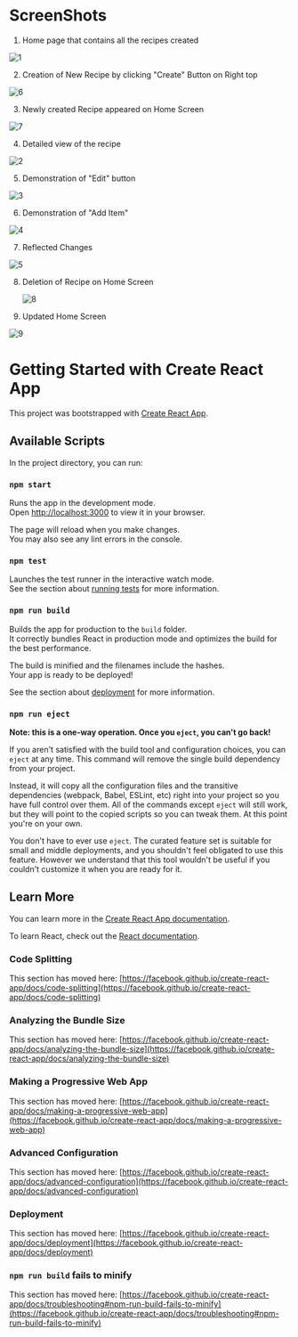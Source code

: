 # ScreenShots

1. Home page that contains all the recipes created

![1](https://github.com/SaikowsikVellaturi/Cook4U/assets/74923250/72b6fc28-fefa-4ea8-ab81-a0aaab39cc17)

2. Creation of New Recipe by clicking "Create" Button on Right top

![6](https://github.com/SaikowsikVellaturi/Cook4U/assets/74923250/d01e1fe9-e1f7-4f61-8c29-8c6648722a76)

3. Newly created Recipe appeared on Home Screen
   
![7](https://github.com/SaikowsikVellaturi/Cook4U/assets/74923250/f419627a-127c-4c63-bf38-2132243bb14d)


4. Detailed view of the recipe

![2](https://github.com/SaikowsikVellaturi/Cook4U/assets/74923250/547dabf8-7404-4faa-aa33-293170002f80)

5. Demonstration of "Edit" button

![3](https://github.com/SaikowsikVellaturi/Cook4U/assets/74923250/d93eab64-e905-40a2-ad40-71584d12d7b3)

6. Demonstration of "Add Item"

![4](https://github.com/SaikowsikVellaturi/Cook4U/assets/74923250/5ef53748-0b3c-4523-95f8-c782275c2665)

7. Reflected Changes

![5](https://github.com/SaikowsikVellaturi/Cook4U/assets/74923250/da6e6006-a72c-4511-addf-ee594f7b10aa)

8. Deletion of Recipe on Home Screen

   ![8](https://github.com/SaikowsikVellaturi/Cook4U/assets/74923250/dbaf14da-4588-42da-99a1-7a0e1938eb9c)

9. Updated Home Screen

    
![9](https://github.com/SaikowsikVellaturi/Cook4U/assets/74923250/8fdeb04f-c491-41d9-903e-cf3e229e4524)


# Getting Started with Create React App

This project was bootstrapped with [Create React App](https://github.com/facebook/create-react-app).

## Available Scripts

In the project directory, you can run:

### `npm start`

Runs the app in the development mode.\
Open [http://localhost:3000](http://localhost:3000) to view it in your browser.

The page will reload when you make changes.\
You may also see any lint errors in the console.

### `npm test`

Launches the test runner in the interactive watch mode.\
See the section about [running tests](https://facebook.github.io/create-react-app/docs/running-tests) for more information.

### `npm run build`

Builds the app for production to the `build` folder.\
It correctly bundles React in production mode and optimizes the build for the best performance.

The build is minified and the filenames include the hashes.\
Your app is ready to be deployed!

See the section about [deployment](https://facebook.github.io/create-react-app/docs/deployment) for more information.

### `npm run eject`

**Note: this is a one-way operation. Once you `eject`, you can't go back!**

If you aren't satisfied with the build tool and configuration choices, you can `eject` at any time. This command will remove the single build dependency from your project.

Instead, it will copy all the configuration files and the transitive dependencies (webpack, Babel, ESLint, etc) right into your project so you have full control over them. All of the commands except `eject` will still work, but they will point to the copied scripts so you can tweak them. At this point you're on your own.

You don't have to ever use `eject`. The curated feature set is suitable for small and middle deployments, and you shouldn't feel obligated to use this feature. However we understand that this tool wouldn't be useful if you couldn't customize it when you are ready for it.

## Learn More

You can learn more in the [Create React App documentation](https://facebook.github.io/create-react-app/docs/getting-started).

To learn React, check out the [React documentation](https://reactjs.org/).

### Code Splitting

This section has moved here: [https://facebook.github.io/create-react-app/docs/code-splitting](https://facebook.github.io/create-react-app/docs/code-splitting)

### Analyzing the Bundle Size

This section has moved here: [https://facebook.github.io/create-react-app/docs/analyzing-the-bundle-size](https://facebook.github.io/create-react-app/docs/analyzing-the-bundle-size)

### Making a Progressive Web App

This section has moved here: [https://facebook.github.io/create-react-app/docs/making-a-progressive-web-app](https://facebook.github.io/create-react-app/docs/making-a-progressive-web-app)

### Advanced Configuration

This section has moved here: [https://facebook.github.io/create-react-app/docs/advanced-configuration](https://facebook.github.io/create-react-app/docs/advanced-configuration)

### Deployment

This section has moved here: [https://facebook.github.io/create-react-app/docs/deployment](https://facebook.github.io/create-react-app/docs/deployment)

### `npm run build` fails to minify

This section has moved here: [https://facebook.github.io/create-react-app/docs/troubleshooting#npm-run-build-fails-to-minify](https://facebook.github.io/create-react-app/docs/troubleshooting#npm-run-build-fails-to-minify)
